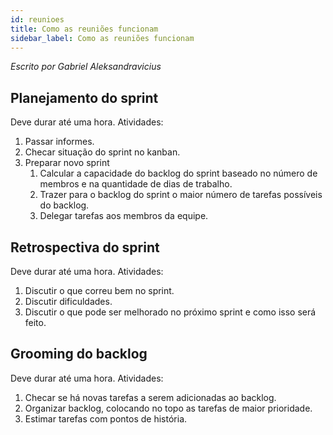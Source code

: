 ```yaml
---
id: reunioes
title: Como as reuniões funcionam
sidebar_label: Como as reuniões funcionam
---
```

*Escrito por Gabriel Aleksandravicius*

## Planejamento do sprint
Deve durar até uma hora.
Atividades:
1. Passar informes.
2. Checar situação do sprint no kanban.
3. Preparar novo sprint
    1. Calcular a capacidade do backlog do sprint baseado no número de membros e na quantidade de dias de trabalho.  
    2. Trazer para o backlog do sprint o maior número de tarefas possíveis do backlog.
    3. Delegar tarefas aos membros da equipe.

## Retrospectiva do sprint
Deve durar até uma hora.
Atividades:
1. Discutir o que correu bem no sprint.
2. Discutir dificuldades.
3. Discutir o que pode ser melhorado no próximo sprint e como isso será feito.

## Grooming do backlog
Deve durar até uma hora.
Atividades:
1. Checar se há novas tarefas a serem adicionadas ao backlog.
2. Organizar backlog, colocando no topo as tarefas de maior prioridade.
3. Estimar tarefas com pontos de história.
